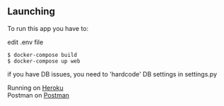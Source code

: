 ## Launching
To run this app you have to:

edit .env file

```
$ docker-compose build
$ docker-compose up web
```

if you have DB issues, you need to 'hardcode' DB settings in settings.py

Running on [Heroku](https://aggosh-task.herokuapp.com/api/post/)    
Postman on [Postman](https://www.getpostman.com/collections/7dd82fa056ca602130d5)

